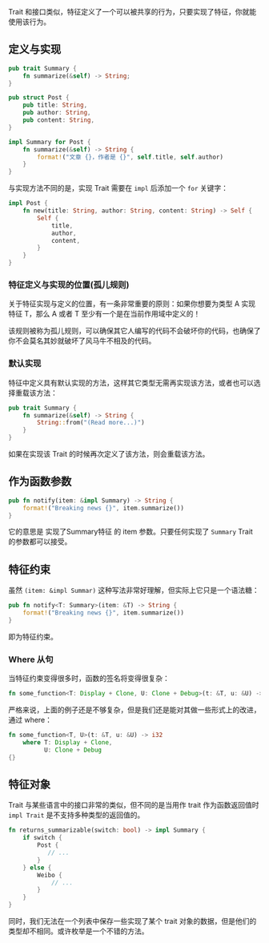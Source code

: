 Trait 和接口类似，特征定义了一个可以被共享的行为，只要实现了特征，你就能使用该行为。

## 定义与实现

```rust
pub trait Summary {
    fn summarize(&self) -> String;
}

pub struct Post {
    pub title: String,
    pub author: String,
    pub content: String,
}

impl Summary for Post {
    fn summarize(&self) -> String {
        format!("文章 {}，作者是 {}", self.title, self.author)
    }
}
```

与实现方法不同的是，实现 Trait 需要在 `impl` 后添加一个 `for` 关键字：

```rust
impl Post {
    fn new(title: String, author: String, content: String) -> Self {
        Self {
            title,
            author,
            content,
        }
    }
}
```

### 特征定义与实现的位置(孤儿规则)

关于特征实现与定义的位置，有一条非常重要的原则：如果你想要为类型 A 实现特征 T，那么 A 或者 T 至少有一个是在当前作用域中定义的！

该规则被称为孤儿规则，可以确保其它人编写的代码不会破坏你的代码，也确保了你不会莫名其妙就破坏了风马牛不相及的代码。

### 默认实现

特征中定义具有默认实现的方法，这样其它类型无需再实现该方法，或者也可以选择重载该方法：

```rust
pub trait Summary {
    fn summarize(&self) -> String {
        String::from("(Read more...)")
    }
}
```

如果在实现该 Trait 的时候再次定义了该方法，则会重载该方法。

## 作为函数参数

```rust
pub fn notify(item: &impl Summary) -> String {
    format!("Breaking news {}", item.summarize())
}
```

它的意思是 实现了Summary特征 的 item 参数。只要任何实现了 `Summary` Trait 的参数都可以接受。

## 特征约束

虽然 `(item: &impl Summar)` 这种写法非常好理解，但实际上它只是一个语法糖：

```rust
pub fn notify<T: Summary>(item: &T) -> String {
    format!("Breaking news {}", item.summarize())
}
```

即为特征约束。

### Where 从句

当特征约束变得很多时，函数的签名将变得很复杂：

```rust
fn some_function<T: Display + Clone, U: Clone + Debug>(t: &T, u: &U) -> i32 {}
```

严格来说，上面的例子还是不够复杂，但是我们还是能对其做一些形式上的改进，通过 where：

```rust
fn some_function<T, U>(t: &T, u: &U) -> i32
    where T: Display + Clone,
          U: Clone + Debug
{}
```

## 特征对象

Trait 与某些语言中的接口非常的类似，但不同的是当用作 trait 作为函数返回值时 `impl Trait` 是不支持多种类型的返回值的。

```rust
fn returns_summarizable(switch: bool) -> impl Summary {
    if switch {
        Post {
           // ...
        }
    } else {
        Weibo {
            // ...
        }
    }
}
```

同时，我们无法在一个列表中保存一些实现了某个 trait 对象的数据，但是他们的类型却不相同。或许枚举是一个不错的方法。
